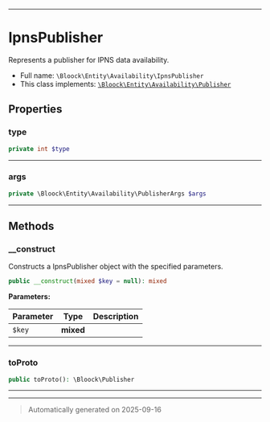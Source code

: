 ***

# IpnsPublisher

Represents a publisher for IPNS data availability.



* Full name: `\Bloock\Entity\Availability\IpnsPublisher`
* This class implements:
[`\Bloock\Entity\Availability\Publisher`](./Publisher.md)



## Properties


### type



```php
private int $type
```






***

### args



```php
private \Bloock\Entity\Availability\PublisherArgs $args
```






***

## Methods


### __construct

Constructs a IpnsPublisher object with the specified parameters.

```php
public __construct(mixed $key = null): mixed
```








**Parameters:**

| Parameter | Type | Description |
|-----------|------|-------------|
| `$key` | **mixed** |  |





***

### toProto



```php
public toProto(): \Bloock\Publisher
```












***


***
> Automatically generated on 2025-09-16
